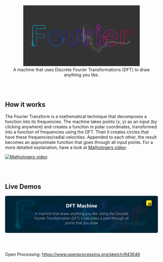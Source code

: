 <div align="center">
  <p align="center">
    <a href="https://mindlabordev.github.io/DFT-Machine/"><img src="https://raw.githubusercontent.com/MindLaborDev/DFT-Machine/main/preview.jpg" height="200"></a><br>
A machine that uses Discrete Fourier Transformations (DFT) to draw anything you like.
  </p>
</div>

&nbsp;<br>&nbsp;

## How it works
The Fourier Transform is a mathematical technique that decomposes a function into its frequencies. The machine takes points (x, y) as an input (by clicking anywhere) and creates a function in polar coordinates, transformed into a function of frequencies using the DFT. Then it creates circles that have these frequencies/radial velocities. Appended to each other, the result becomes an approximate function that goes through all input points. For a more detailed explanation, have a look at [Mathologers video](https://www.youtube.com/watch?v=qS4H6PEcCCA):<br>

[![Mathologers video](https://img.youtube.com/vi/qS4H6PEcCCA/0.jpg)](https://www.youtube.com/watch?v=qS4H6PEcCCA)


&nbsp;<br>&nbsp;

## Live Demos

<a href="https://mindlabordev.github.io/DFT-Machine/">
  <img align="center" width="600" src="https://raw.githubusercontent.com/MindLaborDev/MindLaborDev/master/preview/Group 4.png" />
</a>

&nbsp;<br>&nbsp;

Open Processing: https://www.openprocessing.org/sketch/943646
<br>
&nbsp;
